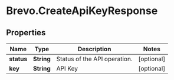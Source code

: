 # Brevo.CreateApiKeyResponse

## Properties
Name | Type | Description | Notes
------------ | ------------- | ------------- | -------------
**status** | **String** | Status of the API operation. | [optional] 
**key** | **String** | API Key | [optional] 


